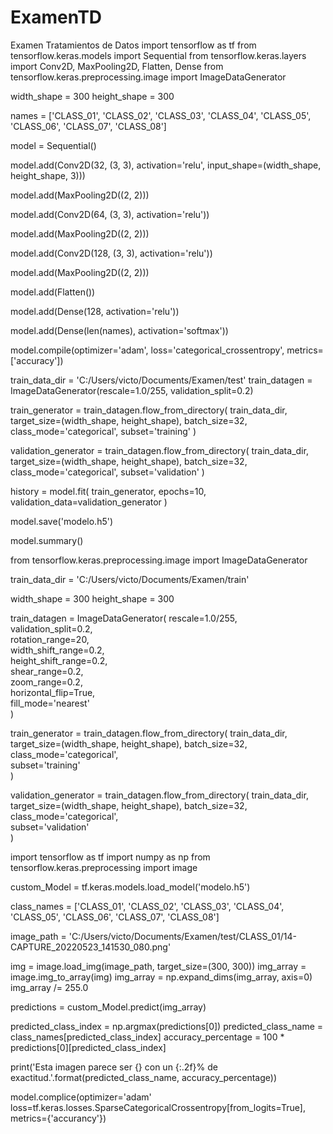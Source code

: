 # ExamenTD
Examen Tratamientos de Datos
import tensorflow as tf
from tensorflow.keras.models import Sequential
from tensorflow.keras.layers import Conv2D, MaxPooling2D, Flatten, Dense
from tensorflow.keras.preprocessing.image import ImageDataGenerator  


width_shape = 300
height_shape = 300


names = ['CLASS_01', 'CLASS_02', 'CLASS_03', 'CLASS_04', 'CLASS_05', 'CLASS_06', 'CLASS_07', 'CLASS_08']


model = Sequential()


model.add(Conv2D(32, (3, 3), activation='relu', input_shape=(width_shape, height_shape, 3)))


model.add(MaxPooling2D((2, 2)))


model.add(Conv2D(64, (3, 3), activation='relu'))


model.add(MaxPooling2D((2, 2)))


model.add(Conv2D(128, (3, 3), activation='relu'))


model.add(MaxPooling2D((2, 2)))


model.add(Flatten())


model.add(Dense(128, activation='relu'))


model.add(Dense(len(names), activation='softmax'))


model.compile(optimizer='adam', loss='categorical_crossentropy', metrics=['accuracy'])


train_data_dir = 'C:/Users/victo/Documents/Examen/test'
train_datagen = ImageDataGenerator(rescale=1.0/255, validation_split=0.2)

train_generator = train_datagen.flow_from_directory(
    train_data_dir,
    target_size=(width_shape, height_shape),
    batch_size=32,
    class_mode='categorical',
    subset='training'
)

validation_generator = train_datagen.flow_from_directory(
    train_data_dir,
    target_size=(width_shape, height_shape),
    batch_size=32,
    class_mode='categorical',
    subset='validation'
)


history = model.fit(
    train_generator,
    epochs=10,
    validation_data=validation_generator
)


model.save('modelo.h5')

model.summary()


from tensorflow.keras.preprocessing.image import ImageDataGenerator


train_data_dir = 'C:/Users/victo/Documents/Examen/train'


width_shape = 300
height_shape = 300


train_datagen = ImageDataGenerator(
    rescale=1.0/255,             
    validation_split=0.2,        
    rotation_range=20,           
    width_shift_range=0.2,       
    height_shift_range=0.2,      
    shear_range=0.2,             
    zoom_range=0.2,              
    horizontal_flip=True,        
    fill_mode='nearest'          
)


train_generator = train_datagen.flow_from_directory(
    train_data_dir,
    target_size=(width_shape, height_shape),
    batch_size=32,               
    class_mode='categorical',    
    subset='training'            
)


validation_generator = train_datagen.flow_from_directory(
    train_data_dir,
    target_size=(width_shape, height_shape),
    batch_size=32,               
    class_mode='categorical',    
    subset='validation'          
)


import tensorflow as tf
import numpy as np
from tensorflow.keras.preprocessing import image

custom_Model = tf.keras.models.load_model('modelo.h5')

class_names = ['CLASS_01', 'CLASS_02', 'CLASS_03', 'CLASS_04', 'CLASS_05', 'CLASS_06', 'CLASS_07', 'CLASS_08']

image_path = 'C:/Users/victo/Documents/Examen/test/CLASS_01/14-CAPTURE_20220523_141530_080.png'

img = image.load_img(image_path, target_size=(300, 300))
img_array = image.img_to_array(img)
img_array = np.expand_dims(img_array, axis=0)  
img_array /= 255.0  

predictions = custom_Model.predict(img_array)

predicted_class_index = np.argmax(predictions[0])
predicted_class_name = class_names[predicted_class_index]
accuracy_percentage = 100 * predictions[0][predicted_class_index]

print('Esta imagen parece ser {} con un {:.2f}% de exactitud.'.format(predicted_class_name, accuracy_percentage))

model.complice(optimizer='adam'
              loss=tf.keras.losses.SparseCategoricalCrossentropy[from_logits=True],
              metrics={'accurancy'})
